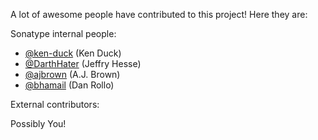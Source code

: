 A lot of awesome people have contributed to this project! Here they are:

Sonatype internal people:

* [@ken-duck](https://github.com/ken-duck/) (Ken Duck)
* [@DarthHater](https://github.com/darthhater/) (Jeffry Hesse)
* [@ajbrown](https://github.com/ajbrown) (A.J. Brown)
* [@bhamail](https://github.com/bhamail) (Dan Rollo)

External contributors:

Possibly You!
